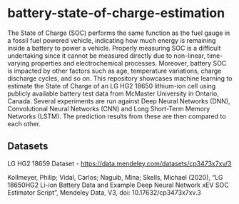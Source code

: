 # battery-state-of-charge-estimation


The State of Charge (SOC) performs the same function as the fuel gauge in a fossil fuel powered vehicle, indicating how much energy is remaining inside a battery to power a vehicle. Properly measuring SOC is a difficult undertaking since it cannot be measured directly due to non-linear, time-varying properties and electrochemical processes. Moreover, battery SOC is impacted by other factors such as age, temperature variations, charge discharge cycles, and so on. This repository showcases machine learning to estimate the State of Charge of an LG HG2 18650 lithium-ion cell using publicly available battery test data from McMaster University in Ontario, Canada. Several experiments are run against Deep Neural Networks (DNN), Convolutional Neural Networks (CNN) and Long Short-Term Memory Networks (LSTM). The prediction results from these are then compared to each other.


## Datasets
LG HG2 18659 Dataset - https://data.mendeley.com/datasets/cp3473x7xv/3

Kollmeyer, Philip; Vidal, Carlos; Naguib, Mina; Skells, Michael  (2020), “LG 18650HG2 Li-ion Battery Data and Example Deep Neural Network xEV SOC Estimator Script”, Mendeley Data, V3, doi: 10.17632/cp3473x7xv.3
